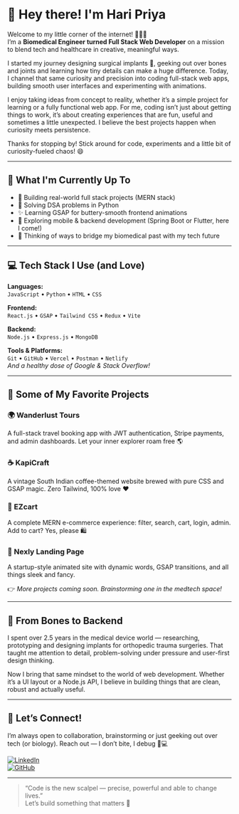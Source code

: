# 👋 Hey there! I'm Hari Priya

Welcome to my little corner of the internet! 👩‍💻✨  
I’m a **Biomedical Engineer turned Full Stack Web Developer** on a mission to blend tech and healthcare in creative, meaningful ways.

I started my journey designing surgical implants 🦴, geeking out over bones and joints and learning how tiny details can make a huge difference. Today, I channel that same curiosity and precision into coding full-stack web apps, building smooth user interfaces and experimenting with animations.

I enjoy taking ideas from concept to reality, whether it’s a simple project for learning or a fully functional web app. For me, coding isn’t just about getting things to work, it’s about creating experiences that are fun, useful and sometimes a little unexpected. I believe the best projects happen when curiosity meets persistence.

Thanks for stopping by! Stick around for code, experiments and a little bit of curiosity-fueled chaos! 😄

---

## 🚀 What I'm Currently Up To

- 🔧 Building real-world full stack projects (MERN stack)
- 🧠 Solving DSA problems in Python 
- ✨ Learning GSAP for buttery-smooth frontend animations
- 📱 Exploring mobile & backend development (Spring Boot or Flutter, here I come!)
- 🔬 Thinking of ways to bridge my biomedical past with my tech future

---

## 💻 Tech Stack I Use (and Love)

**Languages:**  
`JavaScript` • `Python` • `HTML` • `CSS`

**Frontend:**  
`React.js` • `GSAP` • `Tailwind CSS` • `Redux` • `Vite`

**Backend:**  
`Node.js` • `Express.js` • `MongoDB`

**Tools & Platforms:**  
`Git` • `GitHub` • `Vercel` • `Postman` • `Netlify`  
_And a healthy dose of Google & Stack Overflow!_

---

## 🌟 Some of My Favorite Projects

### 🌍 Wanderlust Tours  
A full-stack travel booking app with JWT authentication, Stripe payments, and admin dashboards. Let your inner explorer roam free 🌎

### ☕ KapiCraft  
A vintage South Indian coffee-themed website brewed with pure CSS and GSAP magic. Zero Tailwind, 100% love ❤️

### 🛒 EZcart 
A complete MERN e-commerce experience: filter, search, cart, login, admin. Add to cart? Yes, please 🛍️

### 🎯 Nexly Landing Page  
A startup-style animated site with dynamic words, GSAP transitions, and all things sleek and fancy.

👉 *More projects coming soon. Brainstorming one in the medtech space!*

---

## 🧠 From Bones to Backend

I spent over 2.5 years in the medical device world — researching, prototyping and designing implants for orthopedic trauma surgeries. That taught me attention to detail, problem-solving under pressure and user-first design thinking.

Now I bring that same mindset to the world of web development. Whether it’s a UI layout or a Node.js API, I believe in building things that are clean, robust and actually useful.

---

## 🔗 Let’s Connect!

I’m always open to collaboration, brainstorming or just geeking out over tech (or biology). Reach out — I don’t bite, I debug 🐛💻

[![LinkedIn](https://img.shields.io/badge/LinkedIn-blue?logo=linkedin&logoColor=white)](https://www.linkedin.com/in/haripriyaradhakrishnan/)  
[![GitHub](https://img.shields.io/badge/GitHub-black?logo=github&logoColor=white)](https://github.com/HariPriya-hub01)

---

> “Code is the new scalpel — precise, powerful and able to change lives.”  
Let’s build something that matters 💫


<!--
**HariPriya-hub01/HariPriya-hub01** is a ✨ _special_ ✨ repository because its `README.md` (this file) appears on your GitHub profile.

Here are some ideas to get you started:

- 🔭 I’m currently working on ...
- 🌱 I’m currently learning ...
- 👯 I’m looking to collaborate on ...
- 🤔 I’m looking for help with ...
- 💬 Ask me about ...
- 📫 How to reach me: ...
- 😄 Pronouns: ...
- ⚡ Fun fact: ...
-->
